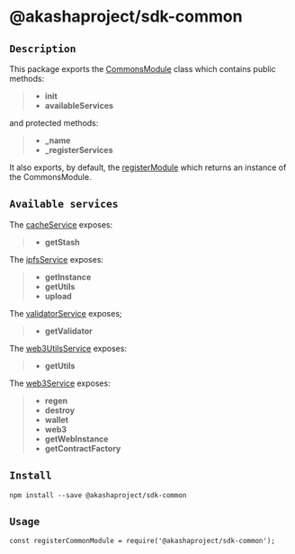 # @akashaproject/sdk-common

## `Description`
This package exports the [CommonsModule](./src/index.ts) class which contains public methods:

> - **init**
> - **availableServices**

and protected methods:

> - **_name**
> - **_registerServices**

It also exports, by default, the [registerModule](./src/index.ts) which returns an instance of the CommonsModule.

## `Available services`
The [cacheService](./src/cache.service.ts) exposes:

> - **getStash**

The [ipfsService](./src/ipfs.service.ts) exposes:

> - **getInstance**
> - **getUtils**
> - **upload**

The [validatorService](./src/validator.service.ts) exposes;

> - **getValidator**

The [web3UtilsService](./src/web3-utils.service.ts) exposes:

> - **getUtils**

The [web3Service](./src/web3.service.ts) exposes:

> - **regen**
> - **destroy**
> - **wallet**
> - **web3**
> - **getWebInstance**
> - **getContractFactory**

## `Install`
``` shell script
npm install --save @akashaproject/sdk-common
```

## `Usage`

```
const registerCommonModule = require('@akashaproject/sdk-common');
```
